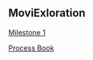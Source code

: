 ## MoviExloration

[Milestone 1](https://myles-novick.github.io/MoviExploration)

[Process Book](https://myles-novick.github.io/MoviExploration/process_book.html)
